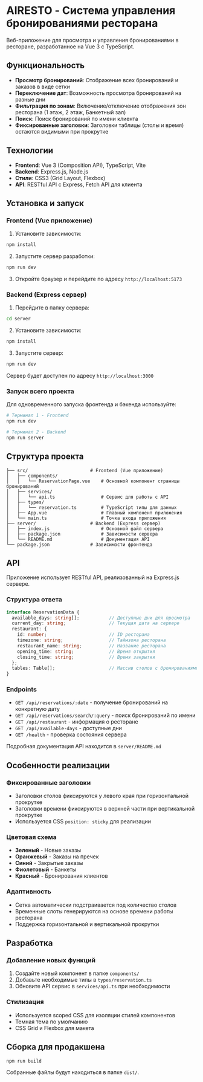 # AIRESTO - Система управления бронированиями ресторана

Веб-приложение для просмотра и управления бронированиями в ресторане, разработанное на Vue 3 с TypeScript.

## Функциональность

- **Просмотр бронирований**: Отображение всех бронирований и заказов в виде сетки
- **Переключение дат**: Возможность просмотра бронирований на разные дни
- **Фильтрация по зонам**: Включение/отключение отображения зон ресторана (1 этаж, 2 этаж, Банкетный зал)
- **Поиск**: Поиск бронирований по имени клиента
- **Фиксированные заголовки**: Заголовки таблицы (столы и время) остаются видимыми при прокрутке

## Технологии

- **Frontend**: Vue 3 (Composition API), TypeScript, Vite
- **Backend**: Express.js, Node.js
- **Стили**: CSS3 (Grid Layout, Flexbox)
- **API**: RESTful API с Express, Fetch API для клиента

## Установка и запуск

### Frontend (Vue приложение)

1. Установите зависимости:
```bash
npm install
```

2. Запустите сервер разработки:
```bash
npm run dev
```

3. Откройте браузер и перейдите по адресу `http://localhost:5173`

### Backend (Express сервер)

1. Перейдите в папку сервера:
```bash
cd server
```

2. Установите зависимости:
```bash
npm install
```

3. Запустите сервер:
```bash
npm run dev
```

Сервер будет доступен по адресу `http://localhost:3000`

### Запуск всего проекта

Для одновременного запуска фронтенда и бэкенда используйте:

```bash
# Терминал 1 - Frontend
npm run dev

# Терминал 2 - Backend  
npm run server
```

## Структура проекта

```
├── src/                       # Frontend (Vue приложение)
│   ├── components/
│   │   └── ReservationPage.vue    # Основной компонент страницы бронирований
│   ├── services/
│   │   └── api.ts                 # Сервис для работы с API
│   ├── types/
│   │   └── reservation.ts         # TypeScript типы для данных
│   ├── App.vue                    # Главный компонент приложения
│   └── main.ts                    # Точка входа приложения
├── server/                    # Backend (Express сервер)
│   ├── index.js                   # Основной файл сервера
│   ├── package.json               # Зависимости сервера
│   └── README.md                  # Документация API
└── package.json               # Зависимости фронтенда
```

## API

Приложение использует RESTful API, реализованный на Express.js сервере.

### Структура ответа

```typescript
interface ReservationData {
  available_days: string[];           // Доступные дни для просмотра
  current_day: string;                // Текущая дата на сервере
  restaurant: {
    id: number;                       // ID ресторана
    timezone: string;                 // Таймзона ресторана
    restaurant_name: string;          // Название ресторана
    opening_time: string;             // Время открытия
    closing_time: string;             // Время закрытия
  };
  tables: Table[];                    // Массив столов с бронированиями
}
```

### Endpoints

- `GET /api/reservations/:date` - получение бронирований на конкретную дату
- `GET /api/reservations/search/:query` - поиск бронирований по имени
- `GET /api/restaurant` - информация о ресторане
- `GET /api/available-days` - доступные дни
- `GET /health` - проверка состояния сервера

Подробная документация API находится в `server/README.md`

## Особенности реализации

### Фиксированные заголовки
- Заголовки столов фиксируются у левого края при горизонтальной прокрутке
- Заголовки времени фиксируются в верхней части при вертикальной прокрутке
- Используется CSS `position: sticky` для реализации

### Цветовая схема
- **Зеленый** - Новые заказы
- **Оранжевый** - Заказы на пречек
- **Синий** - Закрытые заказы
- **Фиолетовый** - Банкеты
- **Красный** - Бронирования клиентов

### Адаптивность
- Сетка автоматически подстраивается под количество столов
- Временные слоты генерируются на основе времени работы ресторана
- Поддержка горизонтальной и вертикальной прокрутки

## Разработка

### Добавление новых функций
1. Создайте новый компонент в папке `components/`
2. Добавьте необходимые типы в `types/reservation.ts`
3. Обновите API сервис в `services/api.ts` при необходимости

### Стилизация
- Используется scoped CSS для изоляции стилей компонентов
- Темная тема по умолчанию
- CSS Grid и Flexbox для макета

## Сборка для продакшена

```bash
npm run build
```

Собранные файлы будут находиться в папке `dist/`.
